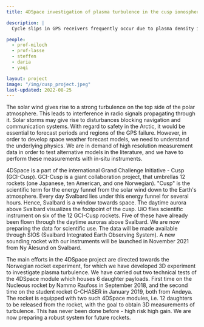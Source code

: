 ```yaml
---
title: 4DSpace investigation of plasma turbulence in the cusp ionosphere

description: |
  Cycle slips in GPS receivers frequently occur due to plasma density irregularities at high latitudes, even during solar minimum conditions. Recent observations have revealed that cusp auroral dynamics significantly amplify radio signal disturbances. The primary objective for this project is to explore the physical properties of the auroral cusp. In this project we are going to develop a 3D in-situ measurement technique for the Investigation of Cusp Irregularities (ICI) rocket program. Utilizing the miniaturized multi-Needle Langmuir probe system, we are going to instrument 12 ice-hockey puck sized daughter payloads to achieve multi-point measurements.

people:
  - prof-miloch
  - prof-lasse
  - steffen
  - daria
  - yaqi

layout: project
image: "/img/cusp_project.jpeg"
last-updated: 2022-08-25
---
```


The solar wind gives rise to a strong turbulence on the top side of the polar atmosphere. This leads to interference in radio signals propagating through it. Solar storms may give rise to disturbances blocking navigation and communication systems. With regard to safety in the Arctic, it would be essential to forecast periods and regions of the GPS failure. However, in order to develop space weather forecast models, we need to understand the underlying physics. We are in demand of high resolution measurement data in order to test alternative models in the literature, and we have to perform these measurements with in-situ instruments.

 4DSpace is a part of the international Grand Challenge Initiative - Cusp (GCI-Cusp). GCI-Cusp is a giant collaboration project, that umbrellas 12 rockets (one Japanese, ten American, and one Norwegian). "Cusp" is the scientific term for the energy funnel from the solar wind down to the Earth's atmosphere. Every day Svalbard lies under this energy funnel for several hours. Hence, Svalbard is a window towards space. The daytime aurora above Svalbard visualizes the footpoint of the cusp. UiO flies scientific instrument on six of the 12 GCI-Cusp rockets. Five of these have already been flown through the daytime auroras above Svalbard. We are now preparing the data for scientific use. The data will be made available through SIOS (Svalbard Integrated Earth Observing System). A new sounding rocket with our instruments will be launched in November 2021 from Ny Ålesund on Svalbard.

 The main efforts in the 4DSpace project are directed towards the Norwegian rocket experiment, for which we have developed 3D experiment to investigate plasma turbulence. We have carried out two technical tests of the 4DSpace module which houses 6 daughter payloads. First time on the Nucleous rocket by Nammo Raufoss in September 2018, and the second time on the student rocket G-CHASER in January 2019, both from Andøya. The rocket is equipped with two such 4DSpace modules, i.e. 12 daughters to be released from the rocket, with the goal to obtain 3D measurements of turbulence. This has never been done before - high risk high gain. We are now preparing a robust system for future rockets.
